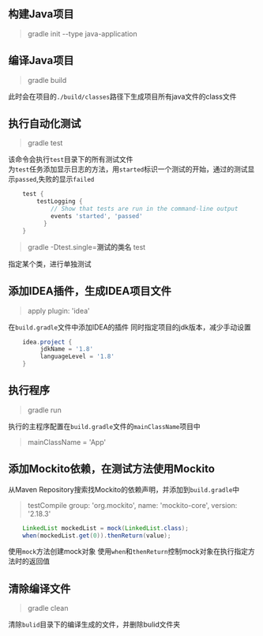 ## 构建Java项目
> gradle init --type java-application

## 编译Java项目
> gradle build

此时会在项目的`./build/classes`路径下生成项目所有java文件的class文件

## 执行自动化测试
> gradle test

该命令会执行`test`目录下的所有测试文件  
为`test`任务添加显示日志的方法，用`started`标识一个测试的开始，通过的测试显示`passed`,失败的显示`failed`
```groovy
    test {
        testLogging {
            // Show that tests are run in the command-line output
            events 'started', 'passed'
          }
    }
```
>gradle -Dtest.single=**测试的类名** test

指定某个类，进行单独测试
## 添加IDEA插件，生成IDEA项目文件
> apply plugin: 'idea'

在`build.gradle`文件中添加IDEA的插件
同时指定项目的jdk版本，减少手动设置
```groovy
    idea.project {
         jdkName = '1.8'
         languageLevel = '1.8'
    }
```
## 执行程序
> gradle run

执行的主程序配置在`build.gradle`文件的`mainClassName`项目中
> mainClassName = 'App'

## 添加Mockito依赖，在测试方法使用Mockito
从Maven Repository搜索找Mockito的依赖声明，并添加到`build.gradle`中
> testCompile group: 'org.mockito', name: 'mockito-core', version: '2.18.3'

```Java
    LinkedList mockedList = mock(LinkedList.class);
    when(mockedList.get(0)).thenReturn(value);
 ```
使用`mock`方法创建mock对象
使用`when`和`thenReturn`控制mock对象在执行指定方法时的返回值

## 清除编译文件
> gradle clean

清除`bulid`目录下的编译生成的文件，并删除bulid文件夹
